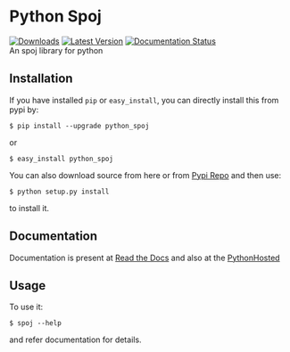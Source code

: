 # Python Spoj
[![Downloads](https://pypip.in/download/python_spoj/badge.svg)](https://pypi.python.org/pypi/python_spoj/) [![Latest Version](https://pypip.in/version/python_spoj/badge.svg)](https://pypi.python.org/pypi/python_spoj/)
[![Documentation Status](https://readthedocs.org/projects/python-spoj/badge/?version=latest)](https://readthedocs.org/projects/python-spoj/?badge=latest)  
An spoj library for python


## Installation

If you have installed `pip` or `easy_install`, you can directly install this from pypi by:
    
    $ pip install --upgrade python_spoj

or

    $ easy_install python_spoj

You can also download source from here or from [Pypi Repo](https://pypi.python.org/pypi/python_spoj) and then use:

    $ python setup.py install

to install it.

## Documentation

Documentation is present at [Read the Docs](http://python-spoj.rtfd.org) and also at the [PythonHosted](https://pythonhosted.org/python_spoj/)

## Usage

To use it:

    $ spoj --help

and refer documentation for details.

